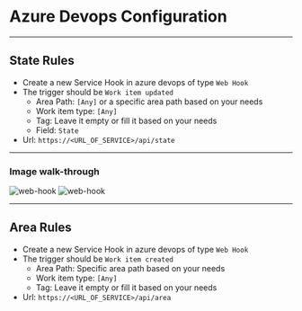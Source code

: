 # Azure Devops Configuration

---

## State Rules

- Create a new Service Hook in azure devops of type `Web Hook`
- The trigger should be `Work item updated`
  - Area Path: `[Any]` or a specific area path based on your needs
  - Work item type: `[Any]`
  - Tag: Leave it empty or fill it based on your needs
  - Field: `State`
- Url: `https://<URL_OF_SERVICE>/api/state`

---

### Image walk-through

![web-hook](/img/web-hook.png)
![web-hook](/img/web-hook2.png)

---

## Area Rules

- Create a new Service Hook in azure devops of type `Web Hook`
- The trigger should be `Work item created`
  - Area Path: Specific area path based on your needs
  - Work item type: `[Any]`
  - Tag: Leave it empty or fill it based on your needs
- Url: `https://<URL_OF_SERVICE>/api/area`